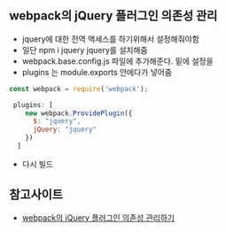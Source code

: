 ## webpack의 jQuery 플러그인 의존성 관리
- jquery에 대한 전역 액세스를 하기위해서 설정해줘야함
- 일단 npm i jquery  jquery를 설치해줌
- webpack.base.config.js 파일에 추가해준다. 밑에 설정을
- plugins 는 module.exports 안에다가 넣어줌
~~~ javascript
const webpack = require('webpack');

 plugins: [
    new webpack.ProvidePlugin({
      $: "jquery",
      jQuery: "jquery"
    })
  ]
~~~
- 다시 빌드 

## 참고사이트
  - [webpack의 jQuery 플러그인 의존성 관리하기](https://code.i-harness.com/ko-kr/q/1ba0b85)
